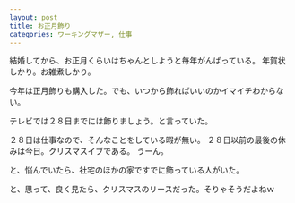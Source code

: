 ```yaml
---
layout: post
title: お正月飾り
categories: ワーキングマザー, 仕事
---
```


結婚してから、お正月くらいはちゃんとしようと毎年がんばっている。
年賀状しかり。お雑煮しかり。

今年は正月飾りも購入した。でも、いつから飾ればいいのかイマイチわからない。

テレビでは２８日までには飾りましょう。と言っていた。

２８日は仕事なので、そんなことをしている暇が無い。
２８日以前の最後の休みは今日。クリスマスイブである。
うーん。

と、悩んでいたら、社宅のほかの家ですでに飾っている人がいた。

と、思って、良く見たら、クリスマスのリースだった。そりゃそうだよねｗ

